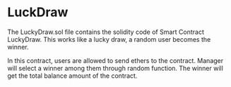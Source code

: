 # LuckDraw
The LuckyDraw.sol file contains the solidity code of Smart Contract LuckyDraw. This works like a lucky draw, a random user becomes the winner.

In this contract, users are allowed to send ethers to the contract. Manager will select a winner among them through random function. The winner will get the total balance amount of the contract.
